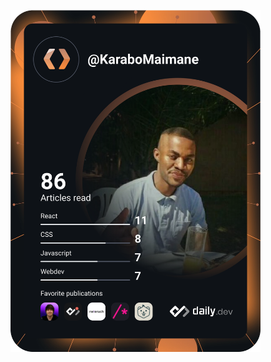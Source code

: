 <a href="https://app.daily.dev/DailyDevTips"><img src="https://github.com/KaraboMaimane/karabomaimane/blob/master/devcard.svg" width="400" alt="Karabo's Dev Card"/></a>
